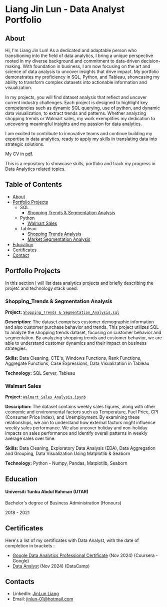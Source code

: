  # Liang Jin Lun - Data Analyst Portfolio
## About
Hi, I'm Liang Jin Lun! As a dedicated and adaptable person who transitioning into the field of data analytics, I bring a unique perspective rooted in my diverse background and commitment to data-driven decision-making. With foundation in business, I am now focusing on the art and science of data analysis to uncover insights that drive impact. My portfolio demonstrates my proficiency in SQL, Python, and Tableau, showcasing my ability to transform complex datasets into actionable information and visualization.

In my projects, you will find dataset analysis that reflect and uncover current industry challenges. Each project is designed to highlight key competencies such as dynamic SQL querying, use of python, and dynamic data visualization, to extract trends and patterns. Whether analyzing shopping trends or Walmart sales, my work exemplifies my dedication to uncovering meaningful insights and my passion for data analytics.

I am excited to contribute to innovative teams and continue building my expertise in data analytics, ready to apply my skills in translating data into strategic solutions.

My CV in [pdf]().

This is a repository to showcase skills, portfolio and track my progress in Data Analytics related topics.

## Table of Contents
- [About](https://github.com/JinLunLiang/JinLun-Project?tab=readme-ov-file#about)
- [Portfolio Projects](https://github.com/JinLunLiang/JinLun-Project/blob/main/README.md#portfolio-projects)
  - SQL
    - [Shopping Trends & Segmentation Analysis](https://github.com/JinLunLiang/JinLun-Project/blob/main/Shopping_Trends%20%26%20Segmentation_Analysis.sql)
  - Python
    - [Walmart Sales](https://github.com/JinLunLiang/JinLun-Project/blob/main/Walmart_Sales_Analysis.ipynb)
  - Tableau
    - [Shopping Trends Analysis](https://public.tableau.com/app/profile/jin.lun.liang/viz/ShoppingTrendsAnalysis_17314747229240/Dashboard2)
    - [Market Segmentation Analysis](https://public.tableau.com/app/profile/jin.lun.liang/viz/MarketSegmentationAnalysis_17314746907080/Dashboard1)
- [Education](https://github.com/JinLunLiang/JinLun-Project?tab=readme-ov-file#education)  
- [Certificates](https://github.com/JinLunLiang/JinLun-Project?tab=readme-ov-file#certificates)
- [Contact](https://github.com/JinLunLiang/JinLun-Project?tab=readme-ov-file#contacts)

## Portfolio Projects
In this section I will list data analytics projects and briefly describing the projetc and technology stack used.

### Shopping_Trends & Segmentation Analysis

**Project:** [`Shopping_Trends & Segmentation_Analysis.sql`](https://github.com/JinLunLiang/JinLun-Project/blob/main/Shopping_Trends%20%26%20Segmentation_Analysis.sql)

**Description:** The dataset comprises customer demographic information and also customer purchase behavior and trends. This project utilizes SQL to analyze the shopping trends dataset, focusing on customer behavior and segmentation. By analyzing shopping trends and customer behavior, we are able to understand customer dynamics and their impact on business strategies.

**Skills:** Data Cleaning, CTE's, Windows Functions, Rank Functions, Aggregate Functions, Case Expressions, Data Visualization in Tableau

**Technology:** SQL Server, Tableau

### Walmart Sales

**Project:** [`Walmart_Sales_Analysis.ipynb`](https://github.com/JinLunLiang/JinLun-Project/blob/main/Walmart_Sales_Analysis.ipynb)

**Description:** The dataset contains weekly sales figures, along with other economic and environmental factors such as Temperature, Fuel Price, CPI (Consumer Price Index), and Unemployment. By examining these relationships, we aim to understand how external factors might influence weekly sales performance. We also uncover holiday and non-holiday impacts on sales performance and identify overall patterns in weekly average sales over time.

**Skills:** Data Cleaning, Exploratory Data Analysis (EDA), Data Aggregation and Grouping, Data Visualization Using Matplotlib & Seaborn

**Technology:** Python - Numpy, Pandas, Matplotlib, Seaborn

## Education
#### Universiti Tunku Abdul Rahman (UTAR) 

Bachelor's degree of Business Administration (Honours)

2018 - 2021

## Certificates
Here's a list of my certificates with Data Analyst, with the date of completion in brackets :
- [Google Data Analytics Professional Certificate](https://www.coursera.org/account/accomplishments/professional-cert/0Q1H2TR3ZN18) (Nov 2024) (Coursera - Google)
- [Data Analyst]() (Nov 2024) (DataCamp)

## Contacts
- LinkedIn: [JinLun Liang](https://www.linkedin.com/in/jinlun-liang-039674319/)
- Email: jinlun-01@hotmail.com